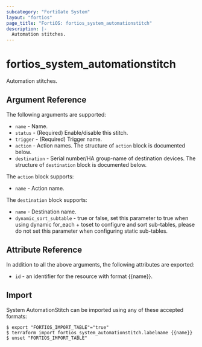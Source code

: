 ```yaml
---
subcategory: "FortiGate System"
layout: "fortios"
page_title: "FortiOS: fortios_system_automationstitch"
description: |-
  Automation stitches.
---
```


# fortios_system_automationstitch
Automation stitches.

## Argument Reference


The following arguments are supported:

* `name` - Name.
* `status` - (Required) Enable/disable this stitch.
* `trigger` - (Required) Trigger name.
* `action` - Action names. The structure of `action` block is documented below.
* `destination` - Serial number/HA group-name of destination devices. The structure of `destination` block is documented below.

The `action` block supports:

* `name` - Action name.

The `destination` block supports:

* `name` - Destination name.
* `dynamic_sort_subtable` - true or false, set this parameter to true when using dynamic for_each + toset to configure and sort sub-tables, please do not set this parameter when configuring static sub-tables.

## Attribute Reference

In addition to all the above arguments, the following attributes are exported:
* `id` - an identifier for the resource with format {{name}}.

## Import

System AutomationStitch can be imported using any of these accepted formats:
```
$ export "FORTIOS_IMPORT_TABLE"="true"
$ terraform import fortios_system_automationstitch.labelname {{name}}
$ unset "FORTIOS_IMPORT_TABLE"
```
